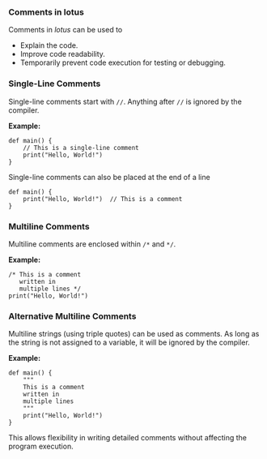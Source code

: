### Comments in lotus

Comments in *lotus* can be used to  
- Explain the code.  
- Improve code readability.  
- Temporarily prevent code execution for testing or debugging.  

### Single-Line Comments  
Single-line comments start with `//`. Anything after `//` is ignored by the compiler.  

**Example:**  
```lotus
def main() {
    // This is a single-line comment
    print("Hello, World!")
}
```

Single-line comments can also be placed at the end of a line  
```lotus
def main() {
    print("Hello, World!")  // This is a comment
}
```

### Multiline Comments  
Multiline comments are enclosed within `/*` and `*/`.  

**Example:**  
```lotus
/* This is a comment
   written in
   multiple lines */
print("Hello, World!")
```

### Alternative Multiline Comments  
Multiline strings (using triple quotes) can be used as comments. As long as the string is not assigned to a variable, it will be ignored by the compiler.  

**Example:**  
```lotus
def main() {
    """
    This is a comment
    written in
    multiple lines
    """
    print("Hello, World!")
}
```

This allows flexibility in writing detailed comments without affecting the program execution.